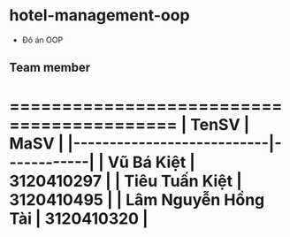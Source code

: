 # hotel-management-oop
- Đô án OOP

## Team member

==========================================
| TenSV                     |    MaSV    |
|---------------------------|------------|
| Vũ Bá Kiệt                | 3120410297 |
| Tiêu Tuấn Kiệt            | 3120410495 |
| Lâm Nguyễn Hồng Tài       | 3120410320 |
========================================== 